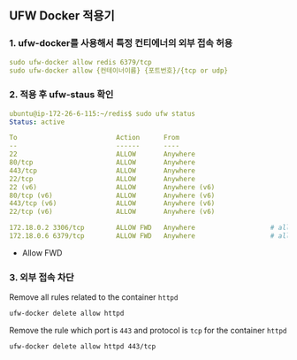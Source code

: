 ## UFW Docker 적용기

### 1. ufw-docker를 사용해서 특정 컨티에너의 외부 접속 허용

```yaml
sudo ufw-docker allow redis 6379/tcp
sudo ufw-docker allow {컨테이너이름} {포트번호}/{tcp or udp}
```

### 2. 적용 후  ufw-staus 확인
```yaml
ubuntu@ip-172-26-6-115:~/redis$ sudo ufw status
Status: active

To                         Action      From
--                         ------      ----
22                         ALLOW       Anywhere
80/tcp                     ALLOW       Anywhere
443/tcp                    ALLOW       Anywhere
22/tcp                     ALLOW       Anywhere
22 (v6)                    ALLOW       Anywhere (v6)
80/tcp (v6)                ALLOW       Anywhere (v6)
443/tcp (v6)               ALLOW       Anywhere (v6)
22/tcp (v6)                ALLOW       Anywhere (v6)

172.18.0.2 3306/tcp        ALLOW FWD   Anywhere                   # allow mariadb 3306/tcp deploy
172.18.0.6 6379/tcp        ALLOW FWD   Anywhere                   # allow redis 6379/tcp deploy
```

- Allow FWD

### 3. 외부 접속 차단

Remove all rules related to the container `httpd`

```bash
ufw-docker delete allow httpd
```

Remove the rule which port is `443` and protocol is `tcp` for the container `httpd`

```bash
ufw-docker delete allow httpd 443/tcp
```